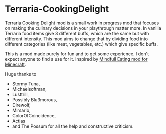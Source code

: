 # Terraria-CookingDelight
Terraria Cooking Delight mod is a small work in progress mod that focuses on making the culinary decisions in your playthrough matter more.
In vanilla Terraria food items give 3 different buffs, which are the same but with different intensity. This mod aims to change that by dividing food into different categories (like meat, vegetables, etc.) which give specific buffs.

This is a mod made purely for fun and to get some experience. I don't expect anyone to find a use for it. Inspired by [Mindfull Eating mod for Minecraft](https://youtu.be/NN8Vgj4wrFw?si=eObRdqSU6uKlCD8y).

Huge thanks to
- Stormy Tuna,
- Michaelsoftman,
- Lusttrill,
- Possibly Blu3morous,
- Direwolf,
- Mirsario,
- ColorOfCoincidence,
- Actias
- and The Possum
for all the help and constructive criticism.
